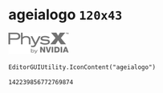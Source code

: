 # ageialogo `120x43`
<img src="/img/ageialogo.png" width=120 height=43>

``` CSharp
EditorGUIUtility.IconContent("ageialogo")
```
```
142239856772769874
```
